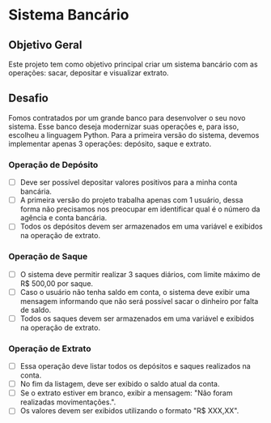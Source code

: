 # Sistema Bancário

## Objetivo Geral

Este projeto tem como objetivo principal criar um sistema bancário com as operações: sacar, depositar e visualizar extrato.

## Desafio

Fomos contratados por um grande banco para desenvolver o seu novo sistema. Esse banco deseja modernizar suas operações e, para isso, escolheu a linguagem Python. Para a primeira versão do sistema, devemos implementar apenas 3 operações: depósito, saque e extrato.

### Operação de Depósito

* [ ] Deve ser possível depositar valores positivos para a minha conta bancária.
* [ ] A primeira versão do projeto trabalha apenas com 1 usuário, dessa forma não precisamos nos preocupar em identificar qual é o número da agência e conta bancária.
* [ ] Todos os depósitos devem ser armazenados em uma variável e exibidos na operação de extrato.

### Operação de Saque

* [ ] O sistema deve permitir realizar 3 saques diários, com limite máximo de R$ 500,00 por saque.
* [ ] Caso o usuário não tenha saldo em conta, o sistema deve exibir uma mensagem informando que não será possível sacar o dinheiro por falta de saldo.
* [ ] Todos os saques devem ser armazenados em uma variável e exibidos na operação de extrato.

### Operação de Extrato

* [ ] Essa operação deve listar todos os depósitos e saques realizados na conta.
* [ ] No fim da listagem, deve ser exibido o saldo atual da conta.
* [ ] Se o extrato estiver em branco, exibir a mensagem: "Não foram realizadas movimentações.".
* [ ] Os valores devem ser exibidos utilizando o formato "R$ XXX,XX".

